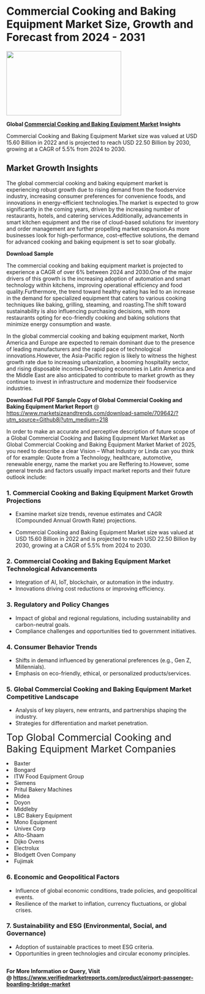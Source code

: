 <H1>Commercial Cooking and Baking Equipment Market Size, Growth and Forecast from 2024 - 2031</H1><img class="aligncenter size-medium wp-image-584254" src="https://thirdeyenews.in/wp-content/uploads/2024/09/Global-Market-Research-300x168.jpeg" alt="" width="300" height="168" /><p><strong>Global&nbsp;<a href="https://www.marketsizeandtrends.com/download-sample/709642/?utm_source=Github8j?utm_medium=218">Commercial Cooking and Baking Equipment Market</a> Insights</strong></p><p>Commercial Cooking and Baking Equipment Market size was valued at USD 15.60 Billion in 2022 and is projected to reach USD 22.50 Billion by 2030, growing at a CAGR of 5.5% from 2024 to 2030.</p><p><h2>Market Growth Insights</h2> <p>The global commercial cooking and baking equipment market is experiencing robust growth due to rising demand from the foodservice industry, increasing consumer preferences for convenience foods, and innovations in energy-efficient technologies.The market is expected to grow significantly in the coming years, driven by the increasing number of restaurants, hotels, and catering services.Additionally, advancements in smart kitchen equipment and the rise of cloud-based solutions for inventory and order management are further propelling market expansion.As more businesses look for high-performance, cost-effective solutions, the demand for advanced cooking and baking equipment is set to soar globally.</p> <p><strong>Download Sample</strong></p> <p>The commercial cooking and baking equipment market is projected to experience a CAGR of over 6% between 2024 and 2030.One of the major drivers of this growth is the increasing adoption of automation and smart technology within kitchens, improving operational efficiency and food quality.Furthermore, the trend toward healthy eating has led to an increase in the demand for specialized equipment that caters to various cooking techniques like baking, grilling, steaming, and roasting.The shift toward sustainability is also influencing purchasing decisions, with more restaurants opting for eco-friendly cooking and baking solutions that minimize energy consumption and waste.</p> <p>In the global commercial cooking and baking equipment market, North America and Europe are expected to remain dominant due to the presence of leading manufacturers and the rapid pace of technological innovations.However, the Asia-Pacific region is likely to witness the highest growth rate due to increasing urbanization, a booming hospitality sector, and rising disposable incomes.Developing economies in Latin America and the Middle East are also anticipated to contribute to market growth as they continue to invest in infrastructure and modernize their foodservice industries.</p> <p><span class=""><strong>Download Full PDF Sample Copy of Global Commercial Cooking and Baking Equipment Market Report</strong> @ <a href="https://www.marketsizeandtrends.com/download-sample/709642/?utm_source=Github8j?utm_medium=218" target="_blank">https://www.marketsizeandtrends.com/download-sample/709642/?utm_source=Github8j?utm_medium=218</a></span></p><p>In order to make an accurate and perceptive description of future scope of a Global&nbsp;Commercial Cooking and Baking Equipment Market Market as Global&nbsp;Commercial Cooking and Baking Equipment Market Market of 2025, you need to describe a clear Vision &ndash; What Industry or Linda can you think of for example: Quote from a Technology, healthcare, automotive, renewable energy, name the market you are Reffering to.However, some general trends and factors usually impact market reports and their future outlook include:</p><h3>1.&nbsp;<strong>Commercial Cooking and Baking Equipment Market Growth Projections</strong></h3><ul><li>Examine market size trends, revenue estimates and CAGR (Compounded Annual Growth Rate) projections.</li><li><p>Commercial Cooking and Baking Equipment Market size was valued at USD 15.60 Billion in 2022 and is projected to reach USD 22.50 Billion by 2030, growing at a CAGR of 5.5% from 2024 to 2030.</p></li></ul><h3>2.&nbsp;<strong>Commercial Cooking and Baking Equipment Market Technological Advancements</strong></h3><ul><li>Integration of AI, IoT, blockchain, or automation in the industry.</li><li>Innovations driving cost reductions or improving efficiency.</li></ul><h3>3.&nbsp;<strong>Regulatory and Policy Changes</strong></h3><ul><li>Impact of global and regional regulations, including sustainability and carbon-neutral goals.</li><li>Compliance challenges and opportunities tied to government initiatives.</li></ul><h3>4.&nbsp;<strong>Consumer Behavior Trends</strong></h3><ul><li>Shifts in demand influenced by generational preferences (e.g., Gen Z, Millennials).</li><li>Emphasis on eco-friendly, ethical, or personalized products/services.</li></ul><h3>5.&nbsp;<strong>Global Commercial Cooking and Baking Equipment Market Competitive Landscape</strong></h3><ul><li>Analysis of key players, new entrants, and partnerships shaping the industry.</li><li>Strategies for differentiation and market penetration.</li></ul><p data-pm-slice="1 1 []"><span style="color: inherit; font-family: inherit; font-size: 25px;">Top Global Commercial Cooking and Baking Equipment Market Companies</span></p><div class="" data-test-id=""><p><li>Baxter</li><li> Bongard</li><li> ITW Food Equipment Group</li><li> Siemens</li><li> Pritul Bakery Machines</li><li> Midea</li><li> Doyon</li><li> Middleby</li><li> LBC Bakery Equipment</li><li> Mono Equipment</li><li> Univex Corp</li><li> Alto-Shaam</li><li> Dijko Ovens</li><li> Electrolux</li><li> Blodgett Oven Company</li><li> Fujimak</li></p></div><h3>6.&nbsp;<strong>Economic and Geopolitical Factors</strong></h3><ul><li>Influence of global economic conditions, trade policies, and geopolitical events.</li><li>Resilience of the market to inflation, currency fluctuations, or global crises.</li></ul><h3>7.&nbsp;<strong>Sustainability and ESG (Environmental, Social, and Governance)</strong></h3><ul><li>Adoption of sustainable practices to meet ESG criteria.</li><li>Opportunities in green technologies and circular economy principles.</li></ul><h2><strong style="font-size: 14px;">For More Information or Query, Visit @&nbsp;</strong><a style="background-color: #ffffff; font-size: 14px;" href="https://www.marketsizeandtrends.com/report/commercial-cooking-and-baking-equipment-market/" target="_blank">https://www.verifiedmarketreports.com/product/airport-passenger-boarding-bridge-market</a></h2>